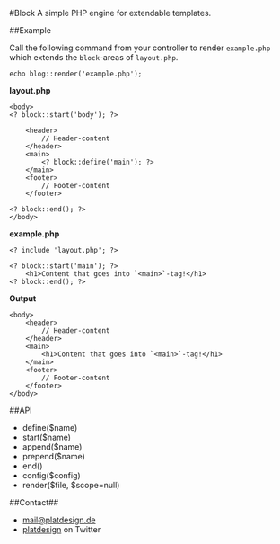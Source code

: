 #Block
A simple PHP engine for extendable templates.


##Example

Call the following command from your controller to render `example.php` which extends the `block`-areas of `layout.php`.

	echo blog::render('example.php');

**layout.php**
	
	<body>
	<? block::start('body'); ?>

		<header>
			// Header-content
		</header>
		<main>
			<? block::define('main'); ?>
		</main>
		<footer>
			// Footer-content
		</footer>
		
	<? block::end(); ?>
	</body>
	
**example.php**

	<? include 'layout.php'; ?>
	
	<? block::start('main'); ?>
		<h1>Content that goes into `<main>`-tag!</h1>
	<? block::end(); ?>


	
**Output**

	<body>
		<header>
			// Header-content
		</header>
		<main>
			<h1>Content that goes into `<main>`-tag!</h1>
		</main>
		<footer>
			// Footer-content
		</footer>
	</body>


##API

- define($name)
- start($name)
- append($name)
- prepend($name)
- end()
- config($config)
- render($file, $scope=null)



##Contact##

- [mail@platdesign.de](mailto:mail@platdesign.de)
- [platdesign](https://twitter.com/platdesign) on Twitter
